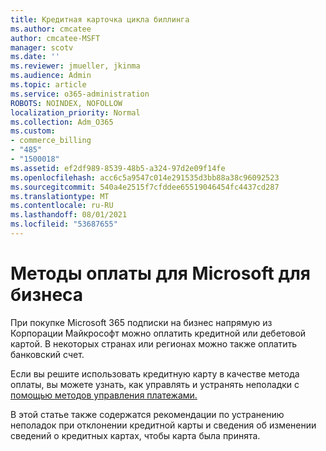 ```yaml
---
title: Кредитная карточка цикла биллинга
ms.author: cmcatee
author: cmcatee-MSFT
manager: scotv
ms.date: ''
ms.reviewer: jmueller, jkinma
ms.audience: Admin
ms.topic: article
ms.service: o365-administration
ROBOTS: NOINDEX, NOFOLLOW
localization_priority: Normal
ms.collection: Adm_O365
ms.custom:
- commerce_billing
- "485"
- "1500018"
ms.assetid: ef2df989-8539-48b5-a324-97d2e09f14fe
ms.openlocfilehash: acc6c5a9547c014e291535d3bb88a38c96092523
ms.sourcegitcommit: 540a4e2515f7cfddee65519046454fc4437cd287
ms.translationtype: MT
ms.contentlocale: ru-RU
ms.lasthandoff: 08/01/2021
ms.locfileid: "53687655"
---
```

# <a name="payment-methods-for-microsoft-for-business"></a>Методы оплаты для Microsoft для бизнеса

При покупке Microsoft 365 подписки на бизнес напрямую из Корпорации Майкрософт можно оплатить кредитной или дебетовой картой. В некоторых странах или регионах можно также оплатить банковский счет.
  
Если вы решите использовать кредитную карту в качестве метода оплаты, вы можете узнать, как управлять и устранять неполадки с [помощью методов управления платежами.](/microsoft-365/commerce/billing-and-payments/manage-payment-methods)
  
В этой статье также содержатся рекомендации по устранению неполадок при отклонении кредитной карты и сведения об изменении сведений о кредитных картах, чтобы карта была принята.
